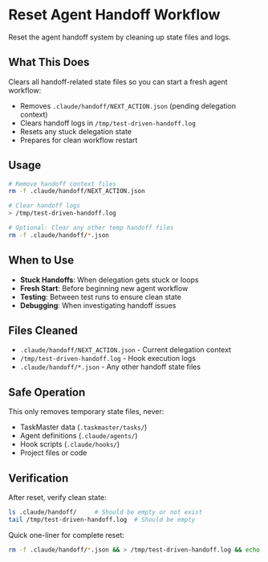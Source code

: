 # Reset Agent Handoff Workflow

Reset the agent handoff system by cleaning up state files and logs.

## What This Does

Clears all handoff-related state files so you can start a fresh agent workflow:

- Removes `.claude/handoff/NEXT_ACTION.json` (pending delegation context)
- Clears handoff logs in `/tmp/test-driven-handoff.log` 
- Resets any stuck delegation state
- Prepares for clean workflow restart

## Usage

```bash
# Remove handoff context files
rm -f .claude/handoff/NEXT_ACTION.json

# Clear handoff logs  
> /tmp/test-driven-handoff.log

# Optional: Clear any other temp handoff files
rm -f .claude/handoff/*.json
```

## When to Use

- **Stuck Handoffs**: When delegation gets stuck or loops
- **Fresh Start**: Before beginning new agent workflow  
- **Testing**: Between test runs to ensure clean state
- **Debugging**: When investigating handoff issues

## Files Cleaned

- `.claude/handoff/NEXT_ACTION.json` - Current delegation context
- `/tmp/test-driven-handoff.log` - Hook execution logs
- `.claude/handoff/*.json` - Any other handoff state files

## Safe Operation

This only removes temporary state files, never:
- TaskMaster data (`.taskmaster/tasks/`)
- Agent definitions (`.claude/agents/`)
- Hook scripts (`.claude/hooks/`)
- Project files or code

## Verification

After reset, verify clean state:
```bash
ls .claude/handoff/     # Should be empty or not exist
tail /tmp/test-driven-handoff.log  # Should be empty
```

Quick one-liner for complete reset:
```bash
rm -f .claude/handoff/*.json && > /tmp/test-driven-handoff.log && echo "Handoff workflow reset complete"
```